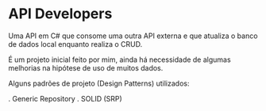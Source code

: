 # API Developers

Uma API em C# que consome uma outra API externa e que atualiza o banco de dados local enquanto realiza o CRUD.

É um projeto inicial feito por mim, ainda há necessidade de algumas melhorias na hipótese de uso de muitos dados.

Alguns padrões de projeto (Design Patterns) utilizados:

. Generic Repository
. SOLID (SRP)
